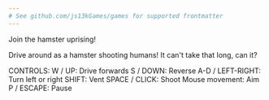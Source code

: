 ```yaml
---
# See github.com/js13kGames/games for supported frontmatter
---
```

Join the hamster uprising!

Drive around as a hamster shooting humans! It can't take that long, can it?

CONTROLS:
  W / UP: Drive forwards
  S / DOWN: Reverse
  A-D / LEFT-RIGHT: Turn left or right
  SHIFT: Vent
  SPACE / CLICK: Shoot
  Mouse movement: Aim
  P / ESCAPE: Pause